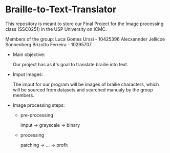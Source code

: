# Braille-to-Text-Translator
This repository is meant to store our Final Project for the Image processing class (SSC0251) in the USP University on ICMC.

Members of the group:
Luca Gomes Urssi - 10425396
Alecxannder Jellicoe Sonnenberg Brizotto Ferreira - 10295707

- Main objective:
  
  Our project has as it's goal to translate brailie into text.
  
- Imput Images:
  
  The imput for our program will be images of brailie characters, which will be sourced from datasets and searched manualy by the group members.
  
- Image processing steps:
  - pre-processing
    
    imput -> grayscale -> binary
  - processing
    
    patching -> ... -> profit
